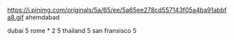 https://i.pinimg.com/originals/5a/65/ee/5a65ee278cd557143f05a4ba91abbfa8.gif
ahemdabad

dubai 5
rome * 2 5 
thailand 5
san fransisco 5
